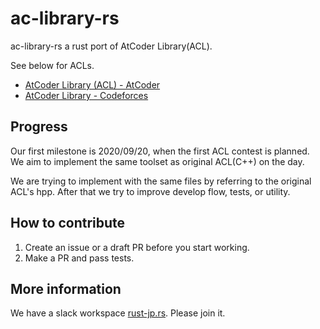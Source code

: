 # ac-library-rs

ac-library-rs a rust port of AtCoder Library(ACL).

See below for ACLs.

- [AtCoder Library (ACL) - AtCoder](https://atcoder.jp/posts/517)
- [AtCoder Library - Codeforces](https://codeforces.com/blog/entry/82400)

## Progress

Our first milestone is 2020/09/20, when the first ACL contest is planned.
We aim to implement the same toolset as original ACL(C++) on the day.

We are trying to implement with the same files by referring to the original ACL's hpp.
After that we try to improve develop flow, tests, or utility.

## How to contribute

1. Create an issue or a draft PR before you start working.
2. Make a PR and pass tests.

## More information

We have a slack workspace [rust-jp.rs](https://rust-jp.rs/). Please join it.
